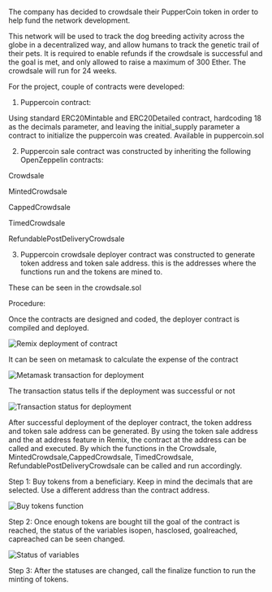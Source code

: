 The company has decided to crowdsale their PupperCoin token in order to help fund the network development.

This network will be used to track the dog breeding activity across the globe in a decentralized way, and allow humans to track the genetic trail of their pets. It is required to enable refunds if the crowdsale is successful and the goal is met, and only allowed to raise a maximum of 300 Ether. The crowdsale will run for 24 weeks.

For the project, couple of contracts were developed:

1. Puppercoin contract:

Using standard ERC20Mintable and ERC20Detailed contract, hardcoding 18 as the decimals parameter, and leaving the initial_supply parameter a contract to initialize the puppercoin was created. Available in puppercoin.sol

2. Puppercoin sale contract was constructed by inheriting the following OpenZeppelin contracts:

Crowdsale

MintedCrowdsale

CappedCrowdsale

TimedCrowdsale

RefundablePostDeliveryCrowdsale

3. Puppercoin crowdsale deployer contract was constructed to generate token address and token sale address. this is the addresses where the functions run and the tokens are mined to.

These can be seen in the crowdsale.sol

Procedure:

Once the contracts are designed and coded, the deployer contract is compiled and deployed.

![Remix deployment of contract](Images/Remix_deploy1.PNG)

It can be seen on metamask to calculate the expense of the contract

![Metamask transaction for deployment](Images/metamask_deploy1.PNG)

The transaction status tells if the deployment was successful or not

![Transaction status for deployment](Images/transaction_deploy1.PNG)

After successful deployment of the deployer contract, the token address and token sale address can be generated. By using the token sale address and the at address feature in Remix, the contract at the address can be called and executed. By which the functions in the Crowdsale, MintedCrowdsale,CappedCrowdsale, TimedCrowdsale, RefundablePostDeliveryCrowdsale can be called and run accordingly.

Step 1: Buy tokens from a beneficiary. Keep in mind the decimals that are selected. Use a different address than the contract address.

![Buy tokens function](Images/buying_tokens.PNG)

Step 2: Once enough tokens are bought till the goal of the contract is reached, the status of the variables isopen, hasclosed, goalreached, capreached can be seen changed.

![Status of variables](Images/Status.PNG)

Step 3: After the statuses are changed, call the finalize function to run the minting of tokens.